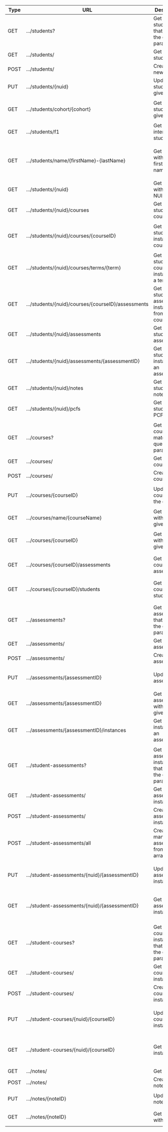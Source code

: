 | Type | URL                                                       | Description                                                  | Returns                  | Parameters                                                               |
|------|-----------------------------------------------------------|--------------------------------------------------------------|--------------------------|--------------------------------------------------------------------------|
| GET  | \.\.\./students?                                          | Get all students that match the query parameters             | Array<Student>           |                                                                          |
| GET  | \.\.\./students/                                          | Get all students                                             | Array<Student>           |                                                                          |
| POST | \.\.\./students/                                          | Create a new student                                         |                          |                                                                          |
| PUT  | \.\.\./students/\{nuid\}                                  | Update student with given NUID                               |                          | <ul> <li> nuid: NUID </li> </ul>                                         |
| GET  | \.\.\./students/cohort/\{cohort\}                         | Get all students in given cohort                             | Array<Student>           | <ul> <li> cohort: adjustedGradDate </li> </ul>                           |
| GET  | \.\.\./students/f1                                        | Get all international students                               | Array<Student>           |                                                                          |
| GET  | \.\.\./students/name/\{firstName\}\-\{lastName\}          | Get student with given first and last name                   | Student                  | <ul> <li> firstName: firstName </li> <li> lastName: lastName </li> </ul> |
| GET  | \.\.\./students/\{nuid\}                                  | Get student with given NUID                                  | Student                  | <ul> <li> nuid: NUID </li> </ul>                                         |
| GET  | \.\.\./students/\{nuid\}/courses                          | Get all of a student's courses                               | Array<Course>            | <ul> <li> nuid: NUID </li> </ul>                                         |
| GET  | \.\.\./students/\{nuid\}/courses/\{courseID\}             | Get a student's instance of a course                         | StudentCourse            | <ul> <li> nuid: NUID </li> <li> courseID: courseID </li> </ul>           |
| GET  | \.\.\./students/\{nuid\}/courses/terms/\{term\}           | Get all of a student's course instances in a term            | Array<StudentCourse>     | <ul> <li> nuid: NUID </li> <li> term: term </li> </ul>                   |
| GET  | \.\.\./students/\{nuid\}/courses/\{courseID\}/assessments | Get all student's assessment instances from a course         | Array<StudentAssessment> | <ul> <li> nuid: NUID </li> <li> courseID: courseID </li> </ul>           |
| GET  | \.\.\./students/\{nuid\}/assessments                      | Get all of a student's assessments                           | Array<Assessment>        | <ul> <li> nuid: NUID </li> </ul>                                         |
| GET  | \.\.\./students/\{nuid\}/assessments/\{assessmentID\}     | Get a student's instance of an assessment                    | StudentAssessment        | <ul> <li> nuid: NUID </li>  <li> assessmentID: assessmentID </li> </ul>  |
| GET  | \.\.\./students/\{nuid\}/notes                            | Get all of a student's notes                                 | Array<Note>              | <ul> <li> nuid: NUID </li> </ul>                                         |
| GET  | \.\.\./students/\{nuid\}/pcfs                             | Get all of a student's PCFs                                  | Array<PCF>               | <ul> <li> nuid: NUID </li> </ul>                                         |
|      |                                                           |                                                              |                          |                                                                          |
| GET  | \.\.\./courses?                                           | Get all courses that match the query parameters              |                          |                                                                          |
| GET  | \.\.\./courses/                                           | Get all courses                                              |                          |                                                                          |
| POST | \.\.\./courses/                                           | Create a course                                              |                          |                                                                          |
| PUT  | \.\.\./courses/\{courseID\}                               | Update course with the given ID                              |                          | <ul> <li> courseID: courseID </li> </ul>                                 |
| GET  | \.\.\./courses/name/\{courseName\}                        | Get course with the given name                               | Course                   |                                                                          |
| GET  | \.\.\./courses/\{courseID\}                               | Get course with the given ID                                 | Course                   | <ul> <li> courseID: courseID </li> </ul>                                 |
| GET  | \.\.\./courses/\{courseID\}/assessments                   | Get a course's assessments                                   | Array<Assessment>        | <ul> <li> courseID: courseID </li> </ul>                                 |
| GET  | \.\.\./courses/\{courseID\}/students                      | Get a course's students                                      | Array<Student>           | <ul> <li> courseID: courseID </li> </ul>                                 |
|      |                                                           |                                                              |                          |                                                                          |
| GET  | \.\.\./assessments?                                       | Get all assessments that match the query parameters          | Array<Assessment>        |                                                                          |
| GET  | \.\.\./assessments/                                       | Get all assessments                                          | Array<Assessment>        |                                                                          |
| POST | \.\.\./assessments/                                       | Create an assessment                                         |                          |                                                                          |
| PUT  | \.\.\./assessments/\{assessmentID\}                       | Update an assessment                                         |                          | <ul> <li> assessmentID: assessmentID </li> </ul>                         |
| GET  | \.\.\./assessments/\{assessmentID\}                       | Get assessment with the given ID                             | Assessment               | <ul> <li> assessmentID: assessmentID </li> </ul>                         |
| GET  | \.\.\./assessments/\{assessmentID\}/instances             | Get all instances of an assessment                           | Array<StudentAssessment> | <ul> <li> assessmentID: assessmentID </li> </ul>                         |
|      |                                                           |                                                              |                          |                                                                          |
| GET  | \.\.\./student\-assessments?                              | Get all assessment instances that match the query parameters | Array<StudentAssessment> |                                                                          |
| GET  | \.\.\./student\-assessments/                              | Get all assessment instances                                 | Array<StudentAssessment> |                                                                          |
| POST | \.\.\./student\-assessments/                              | Create an assessment instance                                |                          |                                                                          |
| POST | \.\.\./student\-assessments/all                           | Creates many assessments from given array                    |                          |                                                                          |
| PUT  | \.\.\./student\-assessments/\{nuid\}/\{assessmentID\}     | Update an assessment instance                                |                          | <ul> <li> nuid: NUID </li>  <li> assessmentID: assessmentID </li> </ul>  |
| GET  | \.\.\./student\-assessments/\{nuid\}/\{assessmentID\}     | Get an assessment instance                                   | StudentAssessment        | <ul> <li> nuid: NUID </li>  <li> assessmentID: assessmentID </li> </ul>  |
|      |                                                           |                                                              |                          |                                                                          |
| GET  | \.\.\./student\-courses?                                  | Get all course instances that match the given parameters     | Array<StudentCourse>     |                                                                          |
| GET  | \.\.\./student\-courses/                                  | Get all course instances                                     | Array<StudentCourse>     |                                                                          |
| POST | \.\.\./student\-courses/                                  | Create an course instance                                    |                          |                                                                          |
| PUT  | \.\.\./student\-courses/\{nuid\}/\{courseID\}             | Update an course instance                                    |                          | <ul> <li> nuid: NUID </li>  <li> courseID: courseID </li> </ul>          |
| GET  | \.\.\./student\-courses/\{nuid\}/\{courseID\}             | Get a course instance                                        | StudentCourse            | <ul> <li> nuid: NUID </li>  <li> courseID: courseID </li> </ul>          |
|      |                                                           |                                                              |                          |                                                                          |
| GET  | \.\.\./notes/                                             | Get all notes                                                | Array<Note>              |                                                                          |
| POST | \.\.\./notes/                                             | Create a note                                                |                          |                                                                          |
| PUT  | \.\.\./notes/\{noteID\}                                   | Update a note                                                |                          | <ul> <li> noteID: noteID </li> </ul>                                     |
| GET  | \.\.\./notes/\{noteID\}                                   | Get a note with given ID                                     | Note                     | <ul> <li> noteID: noteID </li> </ul>                                     |
